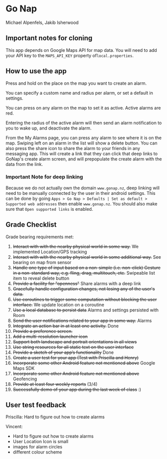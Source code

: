 # Go Nap
Michael Alpenfels, Jakib Isherwood

## Important notes for cloning

This app depends on Google Maps API for map data. You will need to add your API key to the `MAPS_API_KEY`
property of`local.properties`.

## How to use the app 

Press and hold on the place on the map you want to create an alarm. 

You can specify a custom name and radius per alarm, or set a default in settings.

You can press on any alarm on the map to set it as active. Active alarms are red. 

Entering the radius of the active alarm will then send an alarm notification to you to wake up, and deactivate
the alarm.

From the My Alarms page, you can press any alarm to see where it is on the map. Swiping left on an alarm
in the list will show a delete button. You can also press the share icon to share the alarm to your 
friends in any messaging app. This will create a link that they can click that deep links to GoNap's 
create alarm screen, and will prepopulate the create alarm with the data from the link.

### Important Note for deep linking

Because we do not actually own the domain `www.gonap.nz`, deep linking will need to be manually connected
by the user in their android settings. This can be done by going `Apps > Go Nap > Defaults | Set as default > Supported web addresses` 
then enable `www.gonap.nz`. You should also make sure that `Open supported links` is enabled.

## Grade Checklist

Grade bearing requirements met: 
1. ~~Interact with with the nearby physical world in some way.~~ We implemented Location/GPS tracking
2. ~~Interact with with the nearby physical world in some additional way.~~ See bearing on map from sensor
3. ~~Handle one type of input based on a non-simple (i.e. non-click) Gesture in a
   non-standard way, e.g. fling, drag, multitouch, etc.~~ Swipeable list item to reveal delete button
4. ~~Provide a facility for "openness"~~ Share alarms with a deep link
5. ~~Gracefully handle configuration changes, not losing any of the user's data.~~
6. ~~Use coroutines to trigger some computation without blocking the user interface.~~ We update location on a coroutine
7. ~~Use a local database to persist data~~ Alarms and settings persisted with Room
8. ~~Send the user notifications related to your app in some way.~~ Alarms
9. ~~Integrate an action bar in at least one activity.~~ Done
10. ~~Provide a preference screen.~~
11. ~~Add a multi-resolution launcher icon~~
12. ~~Support both landscape and portrait orientations in all views~~
13. ~~Use string resources for all static text on the user interface~~
14. ~~Provide a sketch of your app’s functionality~~ Done
15. ~~Create a user test for your app (Test with Priscilla and Henry)~~
16. ~~Incorporate some other Android feature not mentioned above~~ Google Maps SDK
17. ~~Incorporate some other Android feature not mentioned above~~ Geofencing
18. ~~Provide at least four weekly reports~~ (3/4)
19. ~~Successfully demo of your app during the last week of class~~ :)

## User test feedback

Priscilla: Hard to figure out how to create alarms

Vincent:
* Hard to figure out how to create alarms
* User Location Icon is small
* images for alarm circles
* different colour scheme